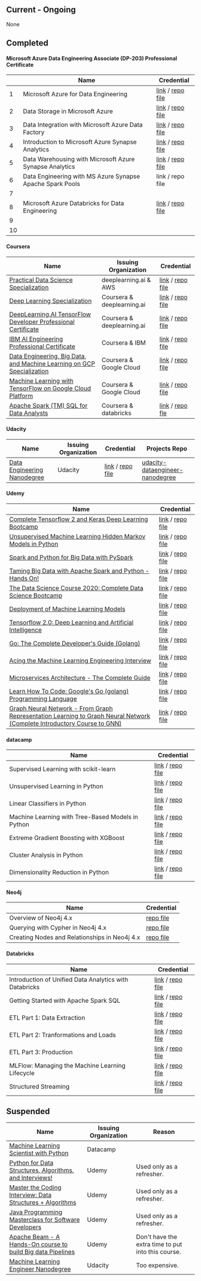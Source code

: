 
## Current - Ongoing

None

## Completed


#### Microsoft Azure Data Engineering Associate (DP-203) Professional Certificate

|      | Name                                                      | Credential                                                   |
| ---- | --------------------------------------------------------- | ------------------------------------------------------------ |
| 1    | Microsoft Azure for Data Engineering                      | [link](https://www.coursera.org/account/accomplishments/verify/JMFT7MR2WS8R) / [repo file](certificates/Coursera_Microsoft_Azure_for_Data_Engineering.pdf) |
| 2    | Data Storage in Microsoft Azure                           | [link](https://www.coursera.org/account/accomplishments/verify/KT4E8SVGMCZ3) / [repo file](certificates/Coursera_Data_Storage_in_Microsoft_Azure.pdf) |
| 3    | Data Integration with Microsoft Azure Data Factory        | [link](https://www.coursera.org/account/accomplishments/verify/P8TTGF4GHM7V) / [repo file](certificates/Coursera_Data_Integration_with_Microsoft_Azure_Data_Factory.pdf) |
| 4    | Introduction to Microsoft Azure Synapse Analytics         | [link](https://www.coursera.org/account/accomplishments/verify/L4G4W5DAWZFC) / [repo file](certificates/Coursera_Introduction_to_Microsoft_Azure_Synapse_Analytics.pdf) |
| 5    | Data Warehousing with Microsoft Azure Synapse Analytics   | [link](https://www.coursera.org/account/accomplishments/verify/RZLYUYXNBYGU) / [repo file](certificates/Coursera_Data_Warehousing_with_Microsoft_Azure_Synapse_Analytics.pdf) |
| 6    | Data Engineering with MS Azure Synapse Apache Spark Pools | link / repo file                                             |
| 7    |                                                           |                                                              |
| 8    | Microsoft Azure Databricks for Data Engineering           | [link](https://www.coursera.org/account/accomplishments/verify/W7CER4QP5NXG) / [repo file](certificates/Coursera_Microsoft_Azure_Databricks_for_Data_Engineering.pdf) |
| 9    |                                                           |                                                              |
| 10   |                                                           |                                                              |



#### Coursera

| Name                                            | Issuing Organization       | Credential |
|-------------------------------------------------|----------------------------|------------------------------------------------------------------------------------------|
| [Practical Data Science Specialization](https://www.coursera.org/specializations/practical-data-science) | deeplearning.ai & AWS | [link](https://www.coursera.org/account/accomplishments/specialization/3QY3HSB9FFYT) / [repo file](certificates/Coursera_Practical_Data_Science.pdf) |
| [Deep Learning Specialization](https://www.coursera.org/specializations/deep-learning) | Coursera & deeplearning.ai | [link](https://www.coursera.org/account/accomplishments/specialization/6EKWGQ9AK7X6) / [repo file](certificates/Coursera_Deep_Learning_Specialization.pdf) |
| [DeepLearning.AI TensorFlow Developer Professional Certificate](https://www.coursera.org/professional-certificates/tensorflow-in-practice) | Coursera & deeplearning.ai | [link](https://www.coursera.org/account/accomplishments/professional-cert/DML29D6PNP6J) / [repo file](certificates/Coursera_DeepLearning_AI_TensorFlow_Developer.pdf) |
| [IBM AI Engineering Professional Certificate](https://www.coursera.org/professional-certificates/ai-engineer) | Coursera & IBM  | [link](https://www.coursera.org/account/accomplishments/professional-cert/DH6856XH9M56) / [repo file](Coursera_IBM_AI_Engineering_Professional_Certificate.pdf) |
| [Data Engineering, Big Data, and Machine Learning on GCP Specialization](https://www.coursera.org/specializations/gcp-data-machine-learning) | Coursera & Google Cloud | [link](https://www.coursera.org/account/accomplishments/specialization/G83TGP59ES7F) / [repo file](certificates/Coursera_Data_Engineering_Big_Data_and_Machine_Learning_on_GCP.pdf) |
| [Machine Learning with TensorFlow on Google Cloud Platform](https://www.coursera.org/specializations/machine-learning-tensorflow-gcp) | Coursera & Google Cloud | [link](https://www.coursera.org/account/accomplishments/specialization/ELKTEEGHQQHJ) / [repo file](certificates/Coursera_Machine_Learning_with_TensorFlow_on_Google_Cloud_Platform.pdf) |
| [Apache Spark (TM) SQL for Data Analysts](https://www.coursera.org/learn/apache-spark-sql-for-data-analysts) | Coursera & databricks | [link](https://www.coursera.org/account/accomplishments/verify/6U9ERC92535A) / [repo fle](certificates/Coursera_Apache_Spark_SQL_for_Data_Analysts.pdf) |

#### Udacity

| Name                                            | Issuing Organization       | Credential | Projects Repo |
|-------------------------------------------------|----------------------------|------------|---------------|
| [Data Engineering Nanodegree](https://www.udacity.com/course/data-engineer-nanodegree--nd027) | Udacity | [link](https://confirm.udacity.com/TSRXCYNL) / [repo file](certificates/Udacity_Data_Engineering_Nanodegree.pdf) | [udacity-dataengineer-nanodegree](https://github.com/makism/udacity-dataengineer-nanodegree) |

#### Udemy

| Name                                                                                                 | Credential |
|------------------------------------------------------------------------------------------------------|----------------------------------------------------------------------------------------------------------|
| [Complete Tensorflow 2 and Keras Deep Learning Bootcamp](https://www.udemy.com/course/complete-tensorflow-2-and-keras-deep-learning-bootcamp/) | [link](https://www.udemy.com/certificate/UC-a1ea8fc9-79e9-45a1-aa84-9a9f49c097cb/]) / [repo file](certificates/Udemy_Complete_Tensorflow_2_and_Keras_Deep_Learning_Bootcamp.pdf) |
| [Unsupervised Machine Learning Hidden Markov Models in Python](https://www.udemy.com/course/unsupervised-machine-learning-hidden-markov-models-in-python/) | [link](https://www.udemy.com/certificate/UC-7b148c4e-689e-433e-836d-f47726e6471f/) / [repo file](certificates/Udemy_Unsupervised_Machine_Learning_Hidden_Markov_Models_in_Python.pdf) |
| [Spark and Python for Big Data with PySpark](https://www.udemy.com/course/spark-and-python-for-big-data-with-pyspark/) | [link](https://www.udemy.com/certificate/UC-205e4ef4-017b-48f5-b44c-7bbcef31729d/) / [repo file](certificates/Udemy_Spark_and_Python_for_Big_Data_with_PySpark.pdf) |
| [Taming Big Data with Apache Spark and Python - Hands On!](https://www.udemy.com/course/taming-big-data-with-apache-spark-hands-on/) | [link](https://www.udemy.com/certificate/UC-079486e0-5418-4601-ae24-ab5227efa734) / [repo file](certificates/Udemy_Taming_Big_Data_with_Apache_Spark_and_Python_Hands_On.pdf) |
| [The Data Science Course 2020: Complete Data Science Bootcamp](https://www.udemy.com/course/the-data-science-course-complete-data-science-bootcamp/) | [link](https://www.udemy.com/certificate/UC-298e63b4-b71c-44b4-883f-57bd54abc46d) / [repo file](certificates/Udemy_The_Data_Science_Course_2020_Complete_Data_Science_Bootcamp.pdf) |
| [Deployment of Machine Learning Models](https://www.udemy.com/course/deployment-of-machine-learning-models/) | [link](https://www.udemy.com/certificate/UC-c3604840-20f0-4eee-876b-6ec9e5072fe1/) / [repo file](certificates/Udemy_Deployment_of_Machine_Learning_Models.pdf) |
| [Tensorflow 2.0: Deep Learning and Artificial Intelligence](https://www.udemy.com/course/deep-learning-tensorflow-2/) | [link](https://www.udemy.com/certificate/UC-cf6fb3c5-ca2d-47d8-8750-7eb35e5e3da7/) / [repo file](certificates/Udemy_Tensorflow_2_0_Deep_Learning_and_Artificial_Intelligence.pdf) |
| [Go: The Complete Developer's Guide (Golang)](https://www.udemy.com/course/go-the-complete-developers-guide/) | [link](https://www.udemy.com/certificate/UC-6c3ff05a-b74b-4407-80cf-835c352cfe4c/) / [repo file](certificates/Udemy_Go_The_Complete_Developer_Guide_Golang.pdf) |
| [Acing the Machine Learning Engineering Interview](https://www.udemy.com/course/acing-the-machine-learning-engineering-interview/) | [link](https://www.udemy.com/certificate/UC-e67f2b68-df19-4c50-8ffb-a600356c6a1b/) / [repo file](certificates/Udemy_Acing_The_Machine_Learning_Engineering_Interview.pdf) |
| [Microservices Architecture - The Complete Guide](https://www.udemy.com/course/microservices-architecture-the-complete-guide/) | [link](https://www.udemy.com/certificate/UC-45767765-dcb5-46a5-b46e-e60ddd45ed94/) / [repo file](certificates/Udemy_Microservices_Architecture_The_Complete_Guide.pdf) |
| [Learn How To Code: Google's Go (golang) Programming Language](https://www.udemy.com/course/learn-how-to-code/) |[link](https://www.udemy.com/certificate/UC-828cb633-9e45-42fd-bc99-9b1a0301d939/) / [repo file](certificates/Udemy_Learn_How_To_Code_Googles_Go_golang_Programming_Language.pdf) |
| [Graph Neural Network - From Graph Representation Learning to Graph Neural Network (Complete Introductory Course to GNN)](https://www.udemy.com/course/graph-neural-network/) | [link](https://www.udemy.com/certificate/UC-5bfddbf3-0f94-4577-bc36-0a20b6bae056/) / [repo file](certificates/udemy_Graph_Neural_Networks.pdf) |


#### datacamp

| Name                                              | Credential                                                   |
| ------------------------------------------------- | ------------------------------------------------------------ |
| Supervised Learning with scikit-learn             | [link](https://www.datacamp.com/statement-of-accomplishment/course/2a200a16bc69e5233aed41f6f4ab80fea6988f6f) / [repo file](certificates/datacamp_Supervised_Learning_with_scikit-learn.pdf) |
| Unsupervised Learning in Python                   | [link](https://www.datacamp.com/statement-of-accomplishment/course/3ecbf89dba12d780727956d20d1e38b5408d6b6c) / [repo file](certificates/datacamp_Unsupervised_Learning_in_Python.pdf) |
| Linear Classifiers in Python                      | [link](https://www.datacamp.com/statement-of-accomplishment/course/e37415ab8ed83237a35f151a7e793e90a64059b6) / [repo file](certificates/datacamp_Linear_Classifiers_in_Python.pdf) |
| Machine Learning with Tree-Based Models in Python | [link](https://www.datacamp.com/statement-of-accomplishment/course/6d6bbf2ee166b87ef45eed6f1db44e0d2d5d330b) / [repo file](certificates/datacamp_Machine_Learning_with_Tree_Based_Models.pdf) |
| Extreme Gradient Boosting with XGBoost            | [link](https://www.datacamp.com/statement-of-accomplishment/course/f36f9b8bd236e22221b662a843349a885cc55efa) / [repo file](certificates/datacamp_Extreme_Gradient_Boosting_with_XGBoost.pdf) |
| Cluster Analysis in Python                        | [link](https://www.datacamp.com/statement-of-accomplishment/course/86a040f5168a24eb38f78cd80f044e1db1feabb7) / [repo file](certificates/datacamp_Cluster_Analysis_in_Python.pdf) |
| Dimensionality Reduction in Python                        | [link](https://www.datacamp.com/statement-of-accomplishment/course/9882a1646fae197c28b2daf781d397450238b6bd) / [repo file](datacamp_Dimensionality_Redution_in_Python.pdf) |


#### Neo4j

| Name                                          | Credential                                                |
| --------------------------------------------- | --------------------------------------------------------- |
| Overview of Neo4j 4.x                         | [repo file](certificates/neo4j_Overview_of_Neo4j_4_x.pdf) |
| Querying with Cypher in Neo4j 4.x             | [repo file](certificates/neo4j_Overview_of_Neo4j_4_x.pdf) |
| Creating Nodes and Relationships in Neo4j 4.x | [repo file](certificates/neo4j_Creating_Nodes_and_Relationshipts_in_neo4j_4x.pdf) |


#### Databricks

| Name                                                   | Credential                 |
|--------------------------------------------------------|----------------------------|
| Introduction of Unified Data Analytics with Databricks | [link](https://academy.databricks.com/award/completion/5e8540aa-1033-3ec3-b0dc-5ac7d6a2fa44) / [repo file]() |
| Getting Started with Apache Spark SQL                  | [link](https://academy.databricks.com/award/completion/2d7bcb66-858b-38a5-a424-bf5cdc6cdc6d) / [repo file]() |
| ETL Part 1: Data Extraction                            | [link](https://academy.databricks.com/award/completion/d357c2c7-441a-3d0e-b482-a863f4a30e3a) / [repo file]() |
| ETL Part 2: Tranformations and Loads                   | [link](https://academy.databricks.com/award/completion/1e6ce142-bb0f-3668-8def-f990ecc60f1c) / [repo file]() |
| ETL Part 3: Production                                 | [link](https://academy.databricks.com/award/completion/9722f58c-ea7b-34a7-a7b8-a87bbc1ba7f8) / [repo file]() |
| MLFlow: Managing the Machine Learning Lifecycle        | [link](https://academy.databricks.com/award/completion/e34f2b49-8551-3b21-9366-a0fa31833511) / [repo file]() |
| Structured Streaming                                   | [link](https://academy.databricks.com/award/completion/9ef09406-e8c3-34c3-8a72-6db365d6a2ba) / [repo file]() |


## Suspended

| Name                                                         | Issuing Organization | Reason                                             |
| ------------------------------------------------------------ | -------------------- | -------------------------------------------------- |
| [Machine Learning Scientist with Python](https://www.datacamp.com/tracks/machine-learning-scientist-with-python) | Datacamp | 
| [Python for Data Structures, Algorithms, and Interviews!](https://www.udemy.com/course/python-for-data-structures-algorithms-and-interviews/) | Udemy                | Used only as a refresher.                          |
| [Master the Coding Interview: Data Structures + Algorithms](https://www.udemy.com/course/master-the-coding-interview-data-structures-algorithms/) | Udemy                | Used only as a refresher.                          |
| [Java Programming Masterclass for Software Developers](https://www.udemy.com/course/java-the-complete-java-developer-course//) | Udemy                | Used only as a refresher.                          |
| [Apache Beam - A Hands-On course to build Big data Pipelines](https://www.udemy.com/course/apache-beam-a-hands-on-course-to-build-big-data-pipelines/) | Udemy                | Don't have the extra time to put into this course. |
| [Machine Learning Engineer Nanodegree](https://www.udacity.com/course/machine-learning-engineer-nanodegree--nd009t) | Udacity              | Too expensive.                                     |

